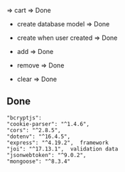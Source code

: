 


=> cart => Done

- create database model => Done

- create when user created => Done
- add => Done
- remove => Done
- clear   => Done


## Done ##
    "bcryptjs":
    "cookie-parser": "^1.4.6", 
    "cors": "^2.8.5",  
    "dotenv": "^16.4.5",
    "express": "^4.19.2",  framework
    "joi": "^17.13.1",  validation data 
    "jsonwebtoken": "^9.0.2",
    "mongoose": "^8.3.4"   